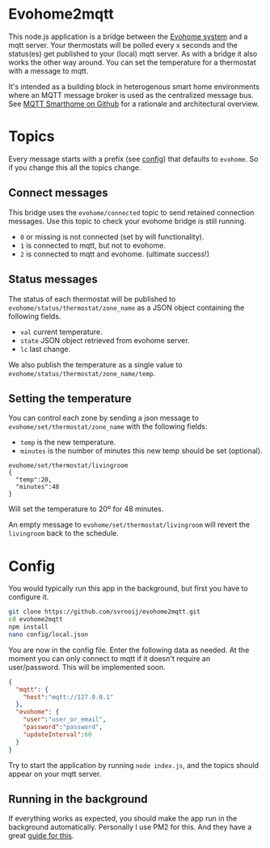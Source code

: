 # Evohome2mqtt

This node.js application is a bridge between the [Evohome system](http://getconnected.honeywell.com/en/evohome) and a mqtt server. Your thermostats will be polled every x seconds and the status(es) get published to your (local) mqtt server. As with a bridge it also works the other way around. You can set the temperature for a thermostat with a message to mqtt.

It's intended as a building block in heterogenous smart home environments where an MQTT message broker is used as the centralized message bus. See [MQTT Smarthome on Github](https://github.com/mqtt-smarthome/mqtt-smarthome) for a rationale and architectural overview.

# Topics
Every message starts with a prefix (see [config](#Config)) that defaults to `evohome`. So if you change this all the topics change.

## Connect messages
This bridge uses the `evohome/connected` topic to send retained connection messages. Use this topic to check your evohome bridge is still running.

*   `0` or missing is not connected (set by will functionality).
*   `1` is connected to mqtt, but not to evohome.
*   `2` is connected to mqtt and evohome. (ultimate success!)

## Status messages
The status of each thermostat will be published to `evohome/status/thermostat/zone_name` as a JSON object containing the following fields.

*   `val` current temperature.
*   `state` JSON object retrieved from evohome server.
*   `lc` last change.

We also publish the temperature as a single value to `evohome/status/thermostat/zone_name/temp`.

## Setting the temperature
You can control each zone by sending a json message to `evohome/set/thermostat/zone_name` with the following fields:

*   `temp` is the new temperature.
*   `minutes` is the number of minutes this new temp should be set (optional).

```
evohome/set/thermostat/livingroom
{
  "temp":20,
  "minutes":48
}
```
Will set the temperature to 20º for 48 minutes.

An empty message to `evohome/set/thermostat/livingroom` will revert the `livingroom` back to the schedule.

# Config
You would typically run this app in the background, but first you have to configure it.

```bash
git clone https://github.com/svrooij/evohome2mqtt.git
cd evohome2mqtt
npm install
nano config/local.json
```
You are now in the config file. Enter the following data as needed.
At the moment you can only connect to mqtt if it doesn't require an user/password. This will be implemented soon.

```JSON
{
  "mqtt": {
    "host":"mqtt://127.0.0.1"
  },
  "evohome": {
    "user":"user_or_email",
    "password":"password",
    "updateInterval":60
  }
}
```

Try to start the application by running `node index.js`, and the topics should appear on your mqtt server.

## Running in the background
If everything works as expected, you should make the app run in the background automatically. Personally I use PM2 for this. And they have a great [guide for this](http://pm2.keymetrics.io/docs/usage/quick-start/).
